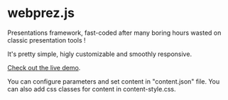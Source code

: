 # webprez.js

Presentations framework, fast-coded after many boring hours wasted on classic presentation tools !

It's pretty simple, higly customizable and smoothly responsive.

[Check out the live demo](http://mthoretton.github.io/webprez.js/).


You can configure parameters and set content in "content.json" file. You can also add css classes for content in content-style.css.